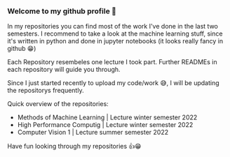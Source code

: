 ### Welcome to my github profile 👋
In my repositories you can find most of the work I've done in the last two semesters. I recommend to take a look at the machine learning stuff, since it's written in python and done in jupyter notebooks (it looks really fancy in github 😁) 

Each Repository resembeles one lecture I took part. Further READMEs in each repository will guide you through. 

Since I just started recently to upload my code/work 😅, I will be updating the repositorys frequently. 

Quick overview of the repositories: 
* Methods of Machine Learning | Lecture winter semester 2022
* High Performance Computig   | Lecture winter semester 2022
* Computer Vision 1           | Lecture summer semester 2022

Have fun looking through my repositories 👍😁
<!--
**skishp/skishp** is a ✨ _special_ ✨ repository because its `README.md` (this file) appears on your GitHub profile.

Here are some ideas to get you started:

- 🔭 I’m currently working on ...
- 🌱 I’m currently learning ...
- 👯 I’m looking to collaborate on ...
- 🤔 I’m looking for help with ...
- 💬 Ask me about ...
- 📫 How to reach me: ...
- 😄 Pronouns: ...
- ⚡ Fun fact: ...
-->
